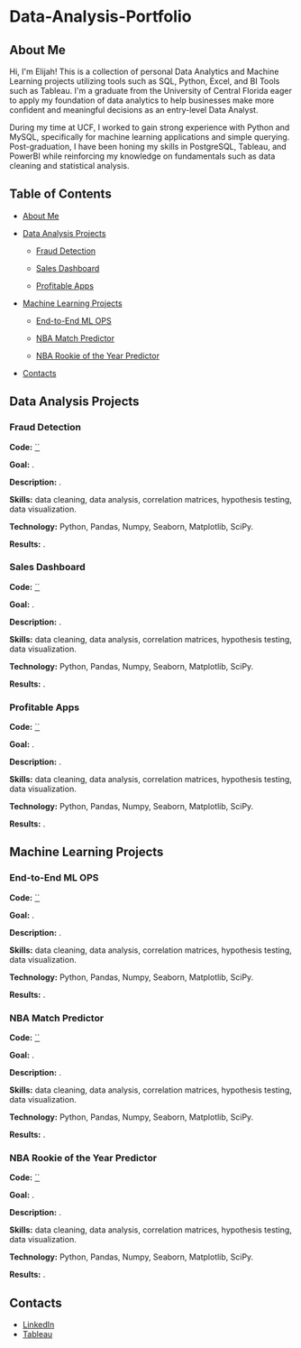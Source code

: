 # Data-Analysis-Portfolio
## About Me
Hi, I'm Elijah! This is a collection of personal Data Analytics and Machine Learning projects utilizing tools such as SQL, Python, Excel, and BI Tools such as Tableau. I'm a graduate from the University of Central Florida eager to apply my foundation of data analytics to help businesses make more confident and meaningful decisions as an entry-level Data Analyst.

During my time at UCF, I worked to gain strong experience with Python and MySQL, specifically for machine learning applications and simple querying. Post-graduation, I have been honing my skills in PostgreSQL, Tableau, and PowerBI while reinforcing my knowledge on fundamentals such as data cleaning and statistical analysis.

## Table of Contents
- [About Me]()
  
- [Data Analysis Projects]()
  
  - [Fraud Detection]()
    
  - [Sales Dashboard]()
    
  - [Profitable Apps]()
    
- [Machine Learning Projects]()
  
  - [End-to-End ML OPS]()
    
  - [NBA Match Predictor]()
    
  - [NBA Rookie of the Year Predictor]()
    
- [Contacts]()


## Data Analysis Projects

### Fraud Detection
**Code:** [``]()

**Goal:** .

**Description:** .

**Skills:** data cleaning, data analysis, correlation matrices, hypothesis testing, data visualization.

**Technology:** Python, Pandas, Numpy, Seaborn, Matplotlib, SciPy.

**Results:** .

### Sales Dashboard
**Code:** [``]()

**Goal:** .

**Description:** .

**Skills:** data cleaning, data analysis, correlation matrices, hypothesis testing, data visualization.

**Technology:** Python, Pandas, Numpy, Seaborn, Matplotlib, SciPy.

**Results:** .

### Profitable Apps
**Code:** [``]()

**Goal:** .

**Description:** .

**Skills:** data cleaning, data analysis, correlation matrices, hypothesis testing, data visualization.

**Technology:** Python, Pandas, Numpy, Seaborn, Matplotlib, SciPy.

**Results:** .

## Machine Learning Projects

### End-to-End ML OPS
**Code:** [``](https://github.com/Elijah-Rodriguez/machine-learning/tree/main/ML%20OPS)

**Goal:** .

**Description:** .

**Skills:** data cleaning, data analysis, correlation matrices, hypothesis testing, data visualization.

**Technology:** Python, Pandas, Numpy, Seaborn, Matplotlib, SciPy.

**Results:** .

### NBA Match Predictor
**Code:** [``](https://github.com/Elijah-Rodriguez/machine-learning/tree/main/NBA%20Match%20Predictor)

**Goal:** .

**Description:** .

**Skills:** data cleaning, data analysis, correlation matrices, hypothesis testing, data visualization.

**Technology:** Python, Pandas, Numpy, Seaborn, Matplotlib, SciPy.

**Results:** .

### NBA Rookie of the Year Predictor
**Code:** [``](https://github.com/Elijah-Rodriguez/machine-learning/tree/main/NBA%20Rookie%20of%20the%20Year%20Predictor)

**Goal:** .

**Description:** .

**Skills:** data cleaning, data analysis, correlation matrices, hypothesis testing, data visualization.

**Technology:** Python, Pandas, Numpy, Seaborn, Matplotlib, SciPy.

**Results:** .

## Contacts
- [LinkedIn](https://www.linkedin.com/in/elijah-rodriguez-b04b77214/)
- [Tableau](https://public.tableau.com/app/profile/elijah.rodriguez/vizzes)
